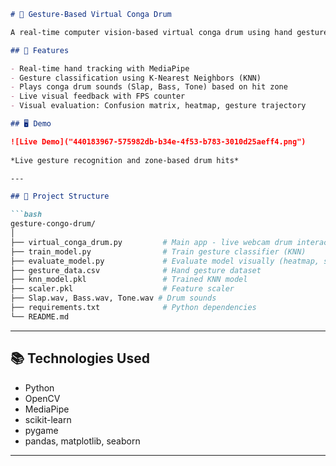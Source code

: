 

````markdown
# 🥁 Gesture-Based Virtual Conga Drum

A real-time computer vision-based virtual conga drum using hand gestures powered by MediaPipe, OpenCV, and a KNN classifier. Detects hits in left, center, and right zones and plays corresponding drum sounds.

## 🚀 Features

- Real-time hand tracking with MediaPipe
- Gesture classification using K-Nearest Neighbors (KNN)
- Plays conga drum sounds (Slap, Bass, Tone) based on hit zone
- Live visual feedback with FPS counter
- Visual evaluation: Confusion matrix, heatmap, gesture trajectory

## 🖥️ Demo

![Live Demo]("440183967-575982db-b34e-4f53-b783-3010d25aeff4.png")
  
*Live gesture recognition and zone-based drum hits*

---

## 📁 Project Structure

```bash
gesture-congo-drum/
│
├── virtual_conga_drum.py         # Main app - live webcam drum interaction
├── train_model.py                # Train gesture classifier (KNN)
├── evaluate_model.py             # Evaluate model visually (heatmap, scatter, confusion matrix)
├── gesture_data.csv              # Hand gesture dataset
├── knn_model.pkl                 # Trained KNN model
├── scaler.pkl                    # Feature scaler
├── Slap.wav, Bass.wav, Tone.wav # Drum sounds
├── requirements.txt              # Python dependencies
└── README.md
````

---

## 📚 Technologies Used

* Python
* OpenCV
* MediaPipe
* scikit-learn
* pygame
* pandas, matplotlib, seaborn

---

